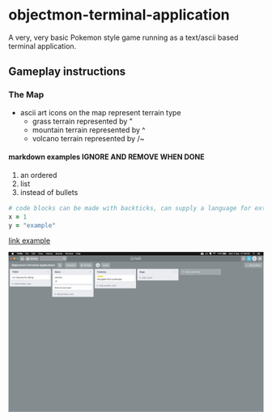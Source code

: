 # objectmon-terminal-application
A very, very basic Pokemon style game running as a text/ascii based terminal application.

## Gameplay instructions

### The Map

* ascii art icons on the map represent terrain type
  - grass terrain represented by "
  - mountain terrain represented by ^
  - volcano terrain represented by /\~




<some markdown examples>

#### markdown examples IGNORE AND REMOVE WHEN DONE

1. an ordered
2. list
3. instead of bullets

````ruby
# code blocks can be made with backticks, can supply a language for extra formatting
x = 1
y = "example"
````

[link example](www.google.com)

![img example, this is alt text](MDtestimg.png)